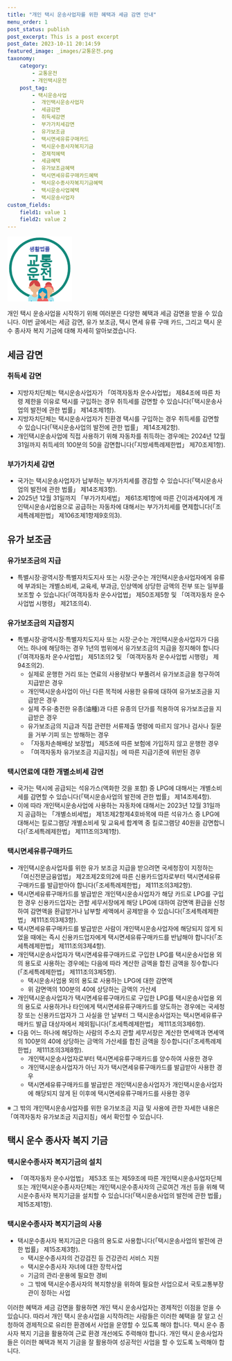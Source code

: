 ```yaml
---
title: "개인 택시 운송사업자를 위한 혜택과 세금 감면 안내"
menu_order: 1
post_status: publish
post_excerpt: This is a post excerpt
post_date: 2023-10-11 20:14:59
featured_image: _images/교통운전.png
taxonomy:
    category:
        - 교통운전
        - 개인택시운전
    post_tag:
        - 택시운송사업
        -  개인택시운송사업자
        -  세금감면
        -  취득세감면
        -  부가가치세감면
        -  유가보조금
        -  택시면세유류구매카드
        -  택시운수종사자복지기금
        -  경제적혜택
        -  세금혜택
        -  유가보조금혜택
        -  택시면세유류구매카드혜택
        -  택시운수종사자복지기금혜택
        -  택시운송사업혜택
        -  택시운송사업자
custom_fields:
    field1: value 1
    field2: value 2
---
```


![교통운전](/_images/교통운전.png)


개인 택시 운송사업을 시작하기 위해 여러분은 다양한 혜택과 세금 감면을 받을 수 있습니다. 이번 글에서는 세금 감면, 유가 보조금, 택시 면세 유류 구매 카드, 그리고 택시 운수 종사자 복지 기금에 대해 자세히 알아보겠습니다.

## 세금 감면

### 취득세 감면
- 지방자치단체는 택시운송사업자가 「여객자동차 운수사업법」 제84조에 따른 차령 제한을 이유로 택시를 구입하는 경우 취득세를 감면할 수 있습니다(「택시운송사업의 발전에 관한 법률」 제14조제1항).
- 지방자치단체는 택시운송사업자가 친환경 택시를 구입하는 경우 취득세를 감면할 수 있습니다(「택시운송사업의 발전에 관한 법률」 제14조제2항).
- 개인택시운송사업에 직접 사용하기 위해 자동차를 취득하는 경우에는 2024년 12월 31일까지 취득세의 100분의 50을 감면합니다(「지방세특례제한법」 제70조제1항).

### 부가가치세 감면
- 국가는 택시운송사업자가 납부하는 부가가치세를 경감할 수 있습니다(「택시운송사업의 발전에 관한 법률」 제14조제3항).
- 2025년 12월 31일까지 「부가가치세법」 제61조제1항에 따른 간이과세자에게 개인택시운송사업용으로 공급하는 자동차에 대해서는 부가가치세를 면제합니다(「조세특례제한법」 제106조제1항제9호의3).

## 유가 보조금

### 유가보조금의 지급
- 특별시장·광역시장·특별자치도지사 또는 시장·군수는 개인택시운송사업자에게 유류에 부과되는 개별소비세, 교육세, 부과금, 인상액에 상당한 금액의 전부 또는 일부를 보조할 수 있습니다(「여객자동차 운수사업법」 제50조제5항 및 「여객자동차 운수사업법 시행령」 제21조의4).

### 유가보조금의 지급정지
- 특별시장·광역시장·특별자치도지사 또는 시장·군수는 개인택시운송사업자가 다음 어느 하나에 해당하는 경우 1년의 범위에서 유가보조금의 지급을 정지해야 합니다(「여객자동차 운수사업법」 제51조의2 및 「여객자동차 운수사업법 시행령」 제94조의2).
  - 실제로 운행한 거리 또는 연료의 사용량보다 부풀려서 유가보조금을 청구하여 지급받은 경우
  - 개인택시운송사업이 아닌 다른 목적에 사용한 유류에 대하여 유가보조금을 지급받은 경우
  - 실제 주유·충전한 유종(油種)과 다른 유종의 단가를 적용하여 유가보조금을 지급받은 경우
  - 유가보조금의 지급과 직접 관련한 서류제출 명령에 따르지 않거나 검사나 질문을 거부·기피 또는 방해하는 경우
  - 「자동차손해배상 보장법」 제5조에 따른 보험에 가입하지 않고 운행한 경우
  - 「여객자동차 유가보조금 지급지침」에 따른 지급기준에 위반된 경우

### 택시연료에 대한 개별소비세 감면
- 국가는 택시에 공급되는 석유가스(액화한 것을 포함) 중 LPG에 대해서는 개별소비세를 감면할 수 있습니다(「택시운송사업의 발전에 관한 법률」 제14조제4항).
- 이에 따라 개인택시운송사업에 사용하는 자동차에 대해서는 2023년 12월 31일까지 공급하는 「개별소비세법」 제1조제2항제4호바목에 따른 석유가스 중 LPG에 대해서는 킬로그램당 개별소비세 및 교육세 합계액 중 킬로그램당 40원을 감면합니다(「조세특례제한법」 제111조의3제1항).

### 택시면세유류구매카드
- 개인택시운송사업자를 위한 유가 보조금 지급을 받으려면 국세청장이 지정하는 「여신전문금융업법」 제2조제2호의2에 따른 신용카드업자로부터 택시면세유류구매카드를 발급받아야 합니다(「조세특례제한법」 제111조의3제2항).
- 택시면세유류구매카드를 발급받은 개인택시운송사업자가 해당 카드로 LPG를 구입한 경우 신용카드업자는 관할 세무서장에게 해당 LPG에 대하여 감면액 환급을 신청하여 감면액을 환급받거나 납부할 세액에서 공제받을 수 있습니다(「조세특례제한법」 제111조의3제3항).
- 택시면세유류구매카드를 발급받은 사람이 개인택시운송사업자에 해당되지 않게 되었을 때에는 즉시 신용카드업자에게 택시면세유류구매카드를 반납해야 합니다(「조세특례제한법」 제111조의3제4항).
- 개인택시운송사업자가 택시면세유류구매카드로 구입한 LPG를 택시운송사업용 외의 용도로 사용하는 경우에는 다음에 따라 계산한 금액을 합친 금액을 징수합니다(「조세특례제한법」 제111조의3제5항).
  - 택시운송사업용 외의 용도로 사용하는 LPG에 대한 감면액
  - 위 감면액의 100분의 40에 상당하는 금액의 가산세
- 개인택시운송사업자가 택시면세유류구매카드로 구입한 LPG를 택시운송사업용 외의 용도로 사용하거나 타인에게 택시면세유류구매카드를 양도하는 경우에는 국세청장 또는 신용카드업자가 그 사실을 안 날부터 그 택시운송사업자는 택시면세유류구매카드 발급 대상자에서 제외됩니다(「조세특례제한법」 제111조의3제6항).
- 다음 어느 하나에 해당하는 사람의 주소지 관할 세무서장은 계산한 면세액과 면세액의 100분의 40에 상당하는 금액의 가산세를 합친 금액을 징수합니다(「조세특례제한법」 제111조의3제8항).
  - 개인택시운송사업자로부터 택시면세유류구매카드를 양수하여 사용한 경우
  - 개인택시운송사업자가 아닌 자가 택시면세유류구매카드를 발급받아 사용한 경우
  - 택시면세유류구매카드를 발급받은 개인택시운송사업자가 개인택시운송사업자에 해당되지 않게 된 이후에 택시면세유류구매카드를 사용한 경우

※ 그 밖의 개인택시운송사업자를 위한 유가보조금 지급 및 사용에 관한 자세한 내용은 「여객자동차 유가보조금 지급지침」에서 확인할 수 있습니다.

## 택시 운수 종사자 복지 기금

### 택시운수종사자 복지기금의 설치
- 「여객자동차 운수사업법」 제53조 또는 제59조에 따른 개인택시운송사업자단체 또는 개인택시운수종사자단체는 개인택시운수종사자의 근로여건 개선 등을 위해 택시운수종사자 복지기금을 설치할 수 있습니다(「택시운송사업의 발전에 관한 법률」 제15조제1항).

### 택시운수종사자 복지기금의 사용
- 택시운수종사자 복지기금은 다음의 용도로 사용합니다(「택시운송사업의 발전에 관한 법률」 제15조제3항).
  - 택시운수종사자의 건강검진 등 건강관리 서비스 지원
  - 택시운수종사자 자녀에 대한 장학사업
  - 기금의 관리·운용에 필요한 경비
  - 그 밖에 택시운수종사자의 복지향상을 위하여 필요한 사업으로서 국토교통부장관이 정하는 사업

이러한 혜택과 세금 감면을 활용하면 개인 택시 운송사업자는 경제적인 이점을 얻을 수 있습니다. 따라서 개인 택시 운송사업을 시작하려는 사람들은 이러한 혜택을 잘 알고 신청하여 경제적으로 유리한 환경에서 사업을 운영할 수 있도록 해야 합니다. 택시 운수 종사자 복지 기금을 활용하여 근로 환경 개선에도 주력해야 합니다. 개인 택시 운송사업자들은 이러한 혜택과 복지 기금을 잘 활용하여 성공적인 사업을 할 수 있도록 노력해야 합니다.

